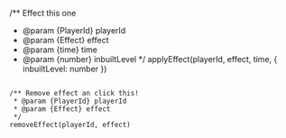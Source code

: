 /** Effect this one
 * @param {PlayerId} playerId
 * @param {Effect} effect
 * @param {time} time
 * @param {number} inbuiltLevel
 */
applyEffect(playerId, effect, time, { inbuiltLevel: number })
```

/** Remove effect an click this!
 * @param {PlayerId} playerId
 * @param {Effect} effect
 */
removeEffect(playerId, effect)
